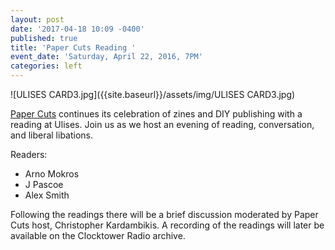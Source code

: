 ```yaml
---
layout: post
date: '2017-04-18 10:09 -0400'
published: true
title: 'Paper Cuts Reading '
event_date: 'Saturday, April 22, 2016, 7PM'
categories: left
---
```

![ULISES CARD3.jpg]({{site.baseurl}}/assets/img/ULISES CARD3.jpg)

[Paper Cuts](http://clocktower.org/series/paper-cuts) continues its celebration of zines and DIY publishing with a reading at Ulises. Join us as we host an evening of reading, conversation, and liberal libations.

Readers:
- Arno Mokros
- J Pascoe
- Alex Smith

Following the readings there will be a brief discussion moderated by Paper Cuts host, Christopher Kardambikis. A recording of the readings will later be available on the Clocktower Radio archive.

